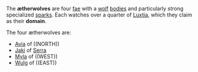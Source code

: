 The **ætherwolves** are four [fae](<./Fae.md>) with a [wolf](<./Body.md#Wolf>) [bodies](<./Body.md>) and particularly strong specialized [sparks](<./Spark.md>). Each watches over a quarter of [Luxtia](<../Locations/Luxtia.md>), which they claim as their **domain**.

The four ætherwolves are:
- [Avia](<../Characters/Avia.md>) of ((NORTH))
- [Jaki](<../Characters/Jaki.md>) of [Serra](<../Locations/Serra.md>)
- [Myla](<../Characters/Myla.md>) of ((WEST))
- [Wulg](<../Characters/Wulg.md>) of ((EAST))